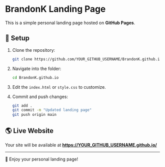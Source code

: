 # BrandonK Landing Page

This is a simple personal landing page hosted on **GitHub Pages**.

## 🚀 Setup

1. Clone the repository:
   ```sh
   git clone https://github.com/YOUR_GITHUB_USERNAME/BrandonK.github.io
   ```

2. Navigate into the folder:
   ```sh
   cd BrandonK.github.io
   ```

3. Edit the `index.html` or `style.css` to customize.

4. Commit and push changes:
   ```sh
   git add .
   git commit -m "Updated landing page"
   git push origin main
   ```

## 🌎 Live Website

Your site will be available at **https://YOUR_GITHUB_USERNAME.github.io/**

---

🎉 Enjoy your personal landing page!